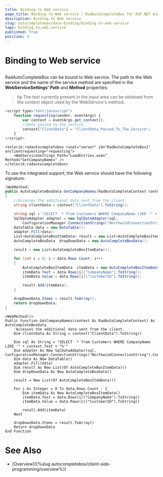 ```yaml
---
title: Binding to Web service
page_title: Binding to Web service | RadAutoCompleteBox for ASP.NET AJAX Documentation
description: Binding to Web service
slug: autocompletebox/data-binding/binding-to-web-service
tags: binding,to,web,service
published: True
position: 4
---
```


# Binding to Web service



## 

RadAutoCompleteBox can be bound to Web service. The path to the Web service and the name of the service method are specified in the **WebServiceSettings' Path** and **Method** properties:

>tip The text currently present in the input area can be obtained from the context object used by the WebService's method.
>


````JavaScript
<script type="text/javascript">
	function requesting(sender, eventArgs) {
		var context = eventArgs.get_context();
		//Data passed to the service.
		context["ClientData"] = "ClientData_Passed_To_The_Service";
	}
</script>
````



````ASPNET
<telerik:radautocompletebox runat="server" id="RadAutoCompleteBox1" onclientrequesting="requesting">
	<WebServiceSettings Path="LoadEntries.asmx" Method="GetCompanyNames" />
</telerik:radautocompletebox>
````



To use the integrated support, the Web service should have the following signature:



````C#
[WebMethod]
public AutoCompleteBoxData GetCompanyNames(RadAutoCompleteContext context)
{
	//Accesses the additional data sent from the client.
	string clientData = context["ClientData"].ToString();

	string sql = "SELECT  * from Customers WHERE CompanyName LIKE '" + context.Text + "%'";
	SqlDataAdapter adapter = new SqlDataAdapter(sql,
		ConfigurationManager.ConnectionStrings["NorthwindConnectionString"].ConnectionString);
	DataTable data = new DataTable();
	adapter.Fill(data);
	List<AutoCompleteBoxItemData> result = new List<AutoCompleteBoxItemData>();
	AutoCompleteBoxData  dropDownData = new AutoCompleteBoxData();

	result = new List<AutoCompleteBoxItemData>();

	for (int i = 0; i < data.Rows.Count; i++)
	{
		AutoCompleteBoxItemData  itemData = new AutoCompleteBoxItemData();
		itemData.Text = data.Rows[i]["CompanyName"].ToString();
		itemData.Value = data.Rows[i]["CustomerID"].ToString();

		result.Add(itemData);
	}

	dropDownData.Items = result.ToArray();
	return dropDownData;
}
````
````VB.NET
<WebMethod()>
Public Function GetCompanyNames(context As RadAutoCompleteContext) As AutoCompleteBoxData
	'Accesses the additional data sent from the client.
	Dim clientData As String = context("ClientData").ToString()

	Dim sql As String = "SELECT  * from Customers WHERE CompanyName LIKE '" + context.Text + "%'"
	Dim adapter As New SqlDataAdapter(sql, ConfigurationManager.ConnectionStrings("NorthwindConnectionString").ConnectionString)
	Dim data As New DataTable()
	adapter.Fill(data)
	Dim result As New List(Of AutoCompleteBoxItemData)()
	Dim dropDownData As New AutoCompleteBoxData()

	result = New List(Of AutoCompleteBoxItemData)()

	For i As Integer = 0 To data.Rows.Count - 1
		Dim itemData As New AutoCompleteBoxItemData()
		itemData.Text = data.Rows(i)("CompanyName").ToString()
		itemData.Value = data.Rows(i)("CustomerID").ToString()

		result.Add(itemData)
	Next

	dropDownData.Items = result.ToArray()
	Return dropDownData
End Function
````




# See Also

 * [Overview]({%slug autocompletebox/client-side-programming/overview%})
